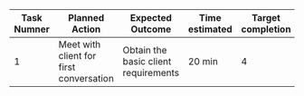 
|Task Numner| Planned Action|Expected Outcome|Time estimated|Target completion|Criteria|
|-----------|---------------|----------------|--------------|-----------------|--------|
|     1      |         Meet with client for first conversation      |       Obtain the basic client requirements         |     20 min    |  4      |   4   |-------------|
